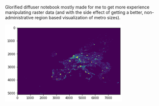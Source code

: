 Glorified diffuser notebook mostly made for me to get more experience manipulating raster data (and with the side effect of getting a better, non-administrative region based visualization of metro sizes). 

![Visualization of EU diffused populations](download.png)
